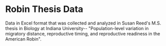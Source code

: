 # Robin Thesis Data
Data in Excel format that was collected and analyzed in Susan Reed's M.S. thesis in Biology at Indiana University--
"Population-level variation in migratory distance, reproductive timing, and reproductive readiness in the American Robin". 
